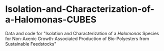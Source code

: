 # Isolation-and-Characterization-of-a-Halomonas-CUBES

Data and code for "Isolation and Characterization of a _Halomonas_ Species for Non-Axenic Growth-Associated Production of Bio-Polyesters from Sustainable Feedstocks"